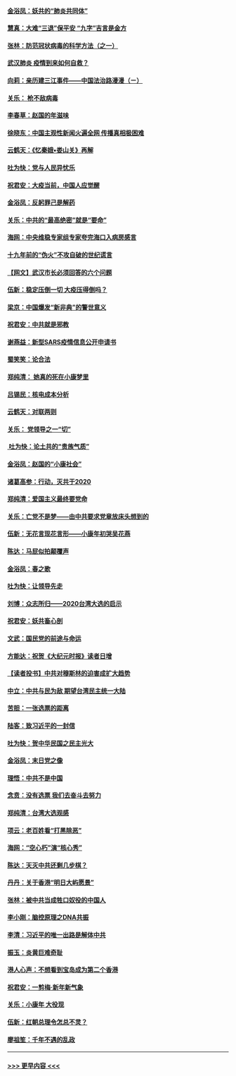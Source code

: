 #### [金浴凤：妖共的“肺炎共同体”](../pages/nsc993/n11829448.md?t=01301122) 
#### [慧真：大难“三退”保平安 “九字”吉言是金方](../pages/nsc993/n11829501.md?t=01301122) 
#### [张林：防范冠状病毒的科学方法（之一）](../pages/nsc993/n11828618.md?t=01301122) 
#### [武汉肺炎 疫情到来如何自救？](../pages/nsc993/n11827632.md?t=01301122) 
#### [向莉：亲历建三江事件——中国法治路漫漫（ㄧ）](../pages/nsc993/n11827190.md?t=01301122) 
#### [关乐： 枪不敌病毒](../pages/nsc993/n11826746.md?t=01301122) 
#### [李春草：赵国的年滋味](../pages/nsc993/n11826321.md?t=01301122) 
#### [徐晓东：中国主观性新闻火遍全网 传播真相极困难](../pages/nsc993/n11826508.md?t=01301122) 
#### [云鹤天：《忆秦娥▪娄山关》再解](../pages/nsc993/n11824682.md?t=01301122) 
#### [吐为快：党与人民异忧乐](../pages/nsc993/n11824660.md?t=01301122) 
#### [祝君安：大疫当前，中国人应觉醒](../pages/nsc993/n11821946.md?t=01301122) 
#### [金浴凤：反躬罪己是解药](../pages/nsc993/n11820280.md?t=01301122) 
#### [关乐：中共的“最高绝密”就是“要命”](../pages/nsc993/n11816946.md?t=01301122) 
#### [海网：中央维稳专家组专家夸完海口入病房感言](../pages/nsc993/n11815138.md?t=01301122) 
#### [十九年前的“伪火”不攻自破的世纪谎言](../pages/nsc993/n11813238.md?t=01301122) 
#### [【网文】武汉市长必须回答的六个问题](../pages/nsc993/n11813848.md?t=01301122) 
#### [伍新：稳定压倒一切 大疫压得倒吗？](../pages/nsc993/n11812634.md?t=01301122) 
#### [梁京：中国爆发“新非典”的警世意义](../pages/nsc993/n11812554.md?t=01301122) 
#### [祝君安：中共就是邪教](../pages/nsc993/n11812431.md?t=01301122) 
#### [谢燕益：新型SARS疫情信息公开申请书](../pages/nsc993/n11808840.md?t=01301122) 
#### [蜀笑笑：论合法](../pages/nsc993/n11808064.md?t=01301122) 
#### [郑纯清： 她真的死在小康梦里](../pages/nsc993/n11806623.md?t=01301122) 
#### [吕锡民：核电成本分析](../pages/nsc993/n11806284.md?t=01301122) 
#### [云鹤天：对联两则](../pages/nsc993/n11805957.md?t=01301122) 
#### [关乐： 党领导之一“切”](../pages/nsc993/n11804505.md?t=01301122) 
#### [ 吐为快：论土共的“贵族气质”](../pages/nsc993/n11804490.md?t=01301122) 
#### [金浴凤：赵国的“小康社会”](../pages/nsc993/n11804452.md?t=01301122) 
#### [诸葛高参：行动，灭共于2020](../pages/nsc993/n11804120.md?t=01301122) 
#### [郑纯清：爱国主义最终要党命](../pages/nsc993/n11802197.md?t=01301122) 
#### [关乐：亡党不是梦——由中共要求党章放床头想到的](../pages/nsc993/n11802156.md?t=01301122) 
#### [伍新：无花言现花言形——小康年初哭吴花燕](../pages/nsc993/n11800044.md?t=01301122) 
#### [陈达：马屁似拍颠覆声](../pages/nsc993/n11800010.md?t=01301122) 
#### [金浴凤：春之歌](../pages/nsc993/n11797687.md?t=01301122) 
#### [吐为快：让领导先走](../pages/nsc993/n11797512.md?t=01301122) 
#### [刘博：众志所归——2020台湾大选的启示](../pages/nsc993/n11796878.md?t=01301122) 
#### [祝君安：妖共畜心剖](../pages/nsc993/n11794273.md?t=01301122) 
#### [文武：国民党的前途与命运](../pages/nsc993/n11794198.md?t=01301122) 
#### [方能达：祝贺《大纪元时报》读者日增](../pages/nsc993/n11793807.md?t=01301122) 
#### [【读者投书】中共对穆斯林的迫害成扩大趋势](../pages/nsc993/n11791371.md?t=01301122) 
#### [中立：中共与民为敌 期望台湾民主统一大陆](../pages/nsc993/n11790392.md?t=01301122) 
#### [苦胆：一张选票的距离](../pages/nsc993/n11788914.md?t=01301122) 
#### [陆客：致习近平的一封信](../pages/nsc993/n11788867.md?t=01301122) 
#### [吐为快：贺中华民国之民主光大](../pages/nsc993/n11788618.md?t=01301122) 
#### [金浴凤：末日党之像](../pages/nsc993/n11787475.md?t=01301122) 
#### [理悟：中共不是中国](../pages/nsc993/n11787463.md?t=01301122) 
#### [念贲：没有选票  我们去奋斗去努力](../pages/nsc993/n11787398.md?t=01301122) 
#### [郑纯清：台湾大选观感](../pages/nsc993/n11786210.md?t=01301122) 
#### [项云：老百姓看“打黑除恶”](../pages/nsc993/n11785398.md?t=01301122) 
#### [海网：“空心朽”演“核心秀”](../pages/nsc993/n11783874.md?t=01301122) 
#### [陈达：天灭中共还剩几步棋？](../pages/nsc993/n11783719.md?t=01301122) 
#### [丹丹：关于香港“明日大屿愿景”](../pages/nsc993/n11783273.md?t=01301122) 
#### [张林：被中共当成牲口奴役的中国人](../pages/nsc993/n11782397.md?t=01301122) 
#### [李小刚：脑控原理之DNA共振](../pages/nsc993/n11780962.md?t=01301122) 
#### [李清：习近平的唯一出路是解体中共](../pages/nsc993/n11780866.md?t=01301122) 
#### [振玉：炎黄巨难奇耻](../pages/nsc993/n11779632.md?t=01301122) 
#### [港人心声：不想看到宝岛成为第二个香港](../pages/nsc993/n11778817.md?t=01301122) 
#### [祝君安：一剪梅‧新年新气象](../pages/nsc993/n11776340.md?t=01301122) 
#### [关乐：小康年 大役现](../pages/nsc993/n11774213.md?t=01301122) 
#### [伍新：红朝总理令怎总不灵？](../pages/nsc993/n11770813.md?t=01301122) 
#### [廖祖笙：千年不遇的乱政](../pages/nsc993/n11770373.md?t=01301122) 

----
#### [ >>> 更早内容 <<< ](../indexes/nsc993-earlier.md)
